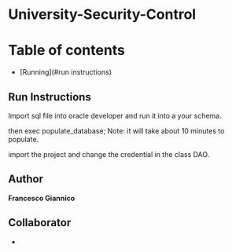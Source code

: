 # University-Security-Control

# Table of contents
 * [Running](#run instructions)
 
## Run Instructions
Import sql file into oracle developer and run it into a your schema.

then exec populate_database;
Note: it will take about 10 minutes to populate. 

import the project and change the credential in the class DAO.


## Author

**Francesco Giannico**

## Collaborator

*
